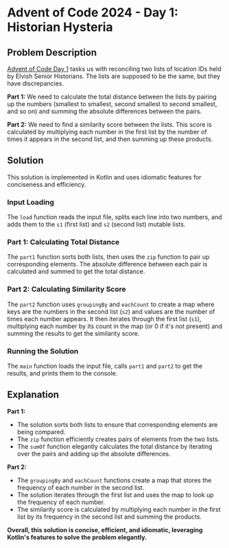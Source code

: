 # Advent of Code 2024 - Day 1: Historian Hysteria

## Problem Description

[Advent of Code Day 1](https://adventofcode.com/2024/day/1) tasks us with reconciling two lists of location IDs held by Elvish Senior Historians. The lists are supposed to be the same, but they have discrepancies.

**Part 1:** We need to calculate the total distance between the lists by pairing up the numbers (smallest to smallest, second smallest to second smallest, and so on) and summing the absolute differences between the pairs.

**Part 2:** We need to find a similarity score between the lists. This score is calculated by multiplying each number in the first list by the number of times it appears in the second list, and then summing up these products.

## Solution

This solution is implemented in Kotlin and uses idiomatic features for conciseness and efficiency.

### Input Loading

The `load` function reads the input file, splits each line into two numbers, and adds them to the `s1` (first list) and `s2` (second list) mutable lists.

### Part 1: Calculating Total Distance

The `part1` function sorts both lists, then uses the `zip` function to pair up corresponding elements. The absolute difference between each pair is calculated and summed to get the total distance.

### Part 2: Calculating Similarity Score

The `part2` function uses `groupingBy` and `eachCount` to create a map where keys are the numbers in the second list (`s2`) and values are the number of times each number appears. It then iterates through the first list (`s1`), multiplying each number by its count in the map (or 0 if it's not present) and summing the results to get the similarity score.

### Running the Solution

The `main` function loads the input file, calls `part1` and `part2` to get the results, and prints them to the console.

## Explanation

**Part 1:**
- The solution sorts both lists to ensure that corresponding elements are being compared.
- The `zip` function efficiently creates pairs of elements from the two lists.
- The `sumOf` function elegantly calculates the total distance by iterating over the pairs and adding up the absolute differences.

**Part 2:**
- The `groupingBy` and `eachCount` functions create a map that stores the frequency of each number in the second list.
- The solution iterates through the first list and uses the map to look up the frequency of each number.
- The similarity score is calculated by multiplying each number in the first list by its frequency in the second list and summing the products.

**Overall, this solution is concise, efficient, and idiomatic, leveraging Kotlin's features to solve the problem elegantly.**